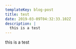 ```yaml
---
templateKey: blog-post
title: test
date: 2019-03-09T04:32:33.102Z
description: |
  this is a test
---
```

this is a test
